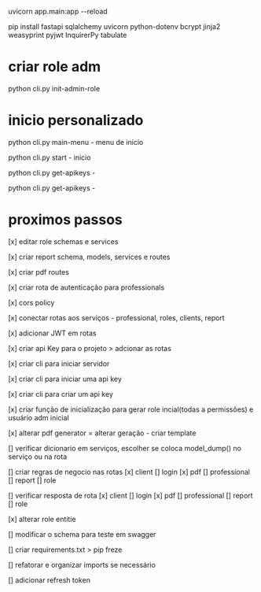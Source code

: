 uvicorn app.main:app --reload

pip install
    fastapi
    sqlalchemy
    uvicorn
    python-dotenv
    bcrypt
    jinja2
    weasyprint
    pyjwt
    InquirerPy
    tabulate

# criar role adm
python cli.py init-admin-role

# inicio personalizado
python cli.py main-menu - menu de inicio

python cli.py start - inicio

python cli.py get-apikeys - 

python cli.py get-apikeys - 

# proximos passos

[x] editar role schemas e services

[x] criar report schema, models, services e routes

[x] criar pdf routes

[x] criar rota de autenticação para professionals

[x] cors policy

[x] conectar rotas aos serviços - professional, roles, clients, report

[x] adicionar JWT em rotas

[x] criar api Key para o projeto > adcionar as rotas
 
[x] criar cli para iniciar servidor

[x] criar cli para iniciar uma api key

[x] criar cli para criar um api key

[x] criar função de inicialização para gerar role incial(todas a permissões) e usuário adm inicial

[x] alterar pdf generator = alterar geração - criar template

[] verificar dicionario em serviços, escolher se coloca model_dump() no serviço ou na rota

[] criar regras de negocio nas rotas
    [x] client
    [] login
    [x] pdf
    [] professional
    [] report
    [] role

[] verificar resposta de rota
    [x] client
    [] login
    [x] pdf
    [] professional
    [] report
    [] role

[x] alterar role entitie

[] modificar o schema para teste em swagger

[] criar requirements.txt > pip freze

[] refatorar e organizar imports se necessário 

[] adicionar refresh token